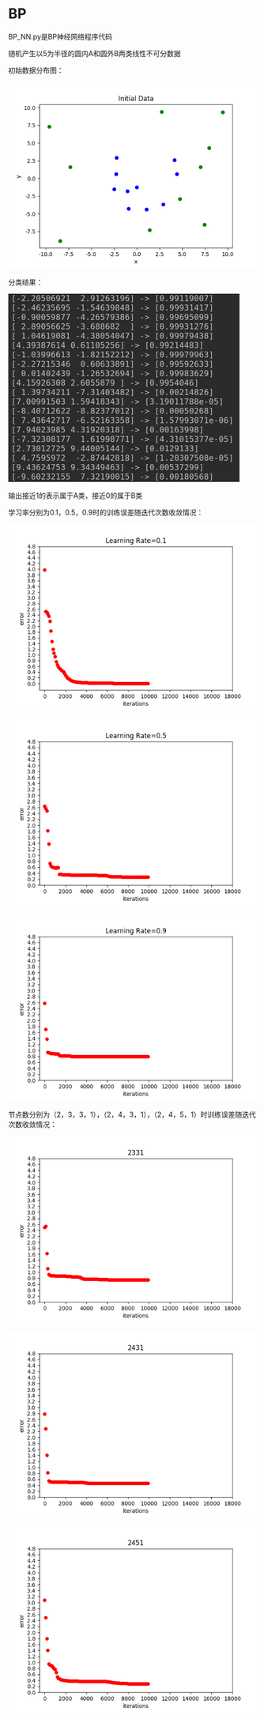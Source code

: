 # BP

BP_NN.py是BP神经网络程序代码

随机产生以5为半径的圆内A和圆外B两类线性不可分数据

初始数据分布图：

![image](https://github.com/Jojo11111/BP/blob/master/data.png)


分类结果：

![image](https://github.com/Jojo11111/BP/blob/master/2019-10-14%2014-51-08%E5%B1%8F%E5%B9%95%E6%88%AA%E5%9B%BE.png)

输出接近1的表示属于A类，接近0的属于B类

学习率分别为0.1，0.5，0.9时的训练误差随迭代次数收敛情况：

![image](https://github.com/Jojo11111/BP/blob/master/lr0.1.png)

![image](https://github.com/Jojo11111/BP/blob/master/lr0.5.png)

![image](https://github.com/Jojo11111/BP/blob/master/lr0.9.png)

节点数分别为（2，3，3，1），（2，4，3，1），（2，4，5，1）时训练误差随迭代次数收敛情况：

![image](https://github.com/Jojo11111/BP/blob/master/2331.png)

![image](https://github.com/Jojo11111/BP/blob/master/2431.png)

![image](https://github.com/Jojo11111/BP/blob/master/2451.png)

